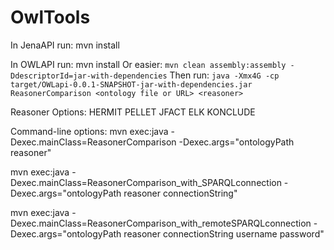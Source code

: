 # OwlTools

In JenaAPI run: mvn install

In OWLAPI run: mvn install 
Or easier: ```mvn clean assembly:assembly -DdescriptorId=jar-with-dependencies``` 
Then run: ```java -Xmx4G -cp target/OWLapi-0.0.1-SNAPSHOT-jar-with-dependencies.jar ReasonerComparison <ontology file or URL> <reasoner>``` 

Reasoner Options:
HERMIT
PELLET
JFACT
ELK
KONCLUDE

Command-line options:
mvn exec:java -Dexec.mainClass=ReasonerComparison -Dexec.args="ontologyPath reasoner"

mvn exec:java -Dexec.mainClass=ReasonerComparison_with_SPARQLconnection -Dexec.args="ontologyPath reasoner connectionString"

mvn exec:java -Dexec.mainClass=ReasonerComparison_with_remoteSPARQLconnection -Dexec.args="ontologyPath reasoner connectionString username password"

